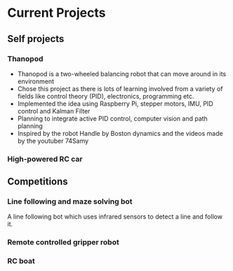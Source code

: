 # Current Projects 
## Self projects
### Thanopod
 * Thanopod is a two-wheeled balancing robot that can move around in its environment 
 * Chose this project as there is lots of learning involved from a variety of fields like control theory (PID), electronics, programming etc.
 * Implemented the idea using Raspberry Pi, stepper motors, IMU, PID control and Kalman Filter
 * Planning to integrate active PID control, computer vision and path planning
 * Inspired by the robot Handle by Boston dynamics and the videos made by the youtuber 74Samy

### High-powered RC car

## Competitions
### Line following and maze solving bot
A line following bot which uses infrared sensors to detect a line and follow it. 

### Remote controlled gripper robot

### RC boat 
